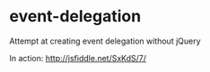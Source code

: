 event-delegation
================

Attempt at creating event delegation without jQuery

In action: http://jsfiddle.net/SxKdS/7/
